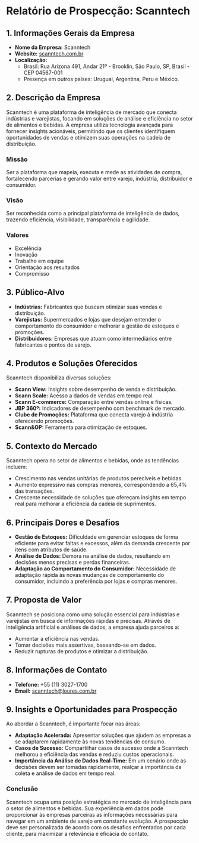 # Relatório de Prospecção: Scanntech

## 1. Informações Gerais da Empresa
- **Nome da Empresa:** Scanntech
- **Website:** [scanntech.com.br](http://scanntech.com.br/)
- **Localização:**
  - Brasil: Rua Arizona 491, Andar 21º - Brooklin, São Paulo, SP, Brasil - CEP 04567-001
  - Presença em outros países: Uruguai, Argentina, Peru e México.

## 2. Descrição da Empresa
Scanntech é uma plataforma de inteligência de mercado que conecta indústrias e varejistas, focando em soluções de análise e eficiência no setor de alimentos e bebidas. A empresa utiliza tecnologia avançada para fornecer insights acionáveis, permitindo que os clientes identifiquem oportunidades de vendas e otimizem suas operações na cadeia de distribuição.

### Missão
Ser a plataforma que mapeia, executa e mede as atividades de compra, fortalecendo parcerias e gerando valor entre varejo, indústria, distribuidor e consumidor.

### Visão
Ser reconhecida como a principal plataforma de inteligência de dados, trazendo eficiência, visibilidade, transparência e agilidade.

### Valores
- Excelência
- Inovação
- Trabalho em equipe
- Orientação aos resultados
- Compromisso

## 3. Público-Alvo
- **Indústrias:** Fabricantes que buscam otimizar suas vendas e distribuição.
- **Varejistas:** Supermercados e lojas que desejam entender o comportamento do consumidor e melhorar a gestão de estoques e promoções.
- **Distribuidores:** Empresas que atuam como intermediários entre fabricantes e pontos de varejo.

## 4. Produtos e Soluções Oferecidos
Scanntech disponibiliza diversas soluções:
- **Scann View:** Insights sobre desempenho de venda e distribuição.
- **Scann Scale:** Acesso a dados de vendas em tempo real.
- **Scann E-commerce:** Comparação entre vendas online e físicas.
- **JBP 360º:** Indicadores de desempenho com benchmark de mercado.
- **Clube de Promoções:** Plataforma que conecta varejo à indústria oferecendo promoções.
- **Scann&OP:** Ferramenta para otimização de estoques.

## 5. Contexto do Mercado
Scanntech opera no setor de alimentos e bebidas, onde as tendências incluem:
- Crescimento nas vendas unitárias de produtos perecíveis e bebidas.
- Aumento expressivo nas compras menores, correspondendo a 65,4% das transações.
- Crescente necessidade de soluções que ofereçam insights em tempo real para melhorar a eficiência da cadeia de suprimentos.

## 6. Principais Dores e Desafios
- **Gestão de Estoques:** Dificuldade em gerenciar estoques de forma eficiente para evitar faltas e excessos, além da demanda crescente por itens com atributos de saúde.
- **Análise de Dados:** Demora na análise de dados, resultando em decisões menos precisas e perdas financeiras.
- **Adaptação ao Comportamento do Consumidor:** Necessidade de adaptação rápida às novas mudanças de comportamento do consumidor, incluindo a preferência por lojas e compras menores.

## 7. Proposta de Valor
Scanntech se posiciona como uma solução essencial para indústrias e varejistas em busca de informações rápidas e precisas. Através de inteligência artificial e análises de dados, a empresa ajuda parceiros a:
- Aumentar a eficiência nas vendas.
- Tomar decisões mais assertivas, baseando-se em dados.
- Reduzir rupturas de produtos e otimizar a distribuição.

## 8. Informações de Contato
- **Telefone:** +55 (11) 3027-1700
- **Email:** [scanntech@loures.com.br](mailto:scanntech@loures.com.br)

## 9. Insights e Oportunidades para Prospecção
Ao abordar a Scanntech, é importante focar nas áreas:
- **Adaptação Acelerada:** Apresentar soluções que ajudem as empresas a se adaptarem rapidamente às novas tendências de consumo.
- **Casos de Sucesso:** Compartilhar casos de sucesso onde a Scanntech melhorou a eficiência das vendas e reduziu custos operacionais.
- **Importância da Análise de Dados Real-Time:** Em um cenário onde as decisões devem ser tomadas rapidamente, realçar a importância da coleta e análise de dados em tempo real.

### Conclusão
Scanntech ocupa uma posição estratégica no mercado de inteligência para o setor de alimentos e bebidas. Sua experiência em dados pode proporcionar às empresas parceiras as informações necessárias para navegar em um ambiente de varejo em constante evolução. A prospecção deve ser personalizada de acordo com os desafios enfrentados por cada cliente, para maximizar a relevância e eficácia do contato.